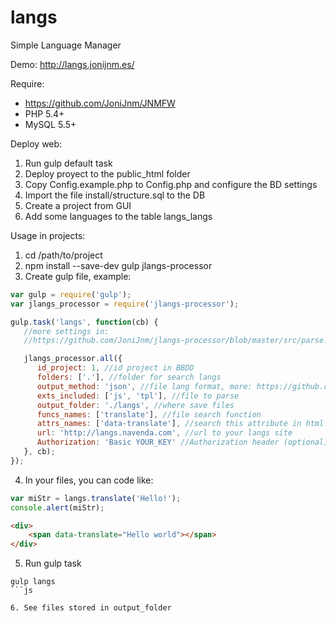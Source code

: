 # langs
Simple Language Manager

Demo:
http://langs.jonijnm.es/

Require:

* https://github.com/JoniJnm/JNMFW
* PHP 5.4+
* MySQL 5.5+

Deploy web:

1. Run gulp default task
2. Deploy proyect to the public_html folder
3. Copy Config.example.php to Config.php and configure the BD settings
4. Import the file install/structure.sql to the DB
5. Create a project from GUI
6. Add some languages to the table langs_langs


Usage in projects:

1. cd /path/to/project
2. npm install --save-dev gulp jlangs-processor
3. Create gulp file, example:

```js
var gulp = require('gulp');
var jlangs_processor = require('jlangs-processor');

gulp.task('langs', function(cb) {
   //more settings in:
   //https://github.com/JoniJnm/jlangs-processor/blob/master/src/parse.js

   jlangs_processor.all({
      id_project: 1, //id project in BBDD
      folders: ['.'], //folder for search langs
      output_method: 'json', //file lang format, more: https://github.com/JoniJnm/jlangs/blob/master/controllers/ExportController.php#L24
      exts_included: ['js', 'tpl'], //file to parse
      output_folder: './langs', //where save files
      funcs_names: ['translate'], //file search function
      attrs_names: ['data-translate'], //search this attribute in html tags
      url: 'http://langs.navenda.com', //url to your langs site
      Authorization: 'Basic YOUR_KEY' //Authorization header (optional)
   }, cb);
});
```

4. In your files, you can code like:

```js
var miStr = langs.translate('Hello!');
console.alert(miStr);
```

```html
<div>
    <span data-translate="Hello world"></span>
</div>
```

5. Run gulp task

```shell
gulp langs
```js

6. See files stored in output_folder